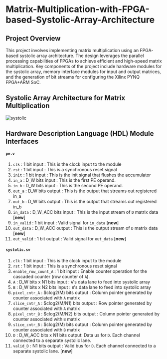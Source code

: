# Matrix-Multiplication-with-FPGA-based-Systolic-Array-Architecture
## Project Overview
This project involves implementing matrix multiplication using an FPGA-based systolic array architecture. The design leverages the parallel processing capabilities of FPGAs to achieve efficient and high-speed matrix multiplication. Key components of the project include hardware modules for the systolic array, memory interface modules for input and output matrices, and the generation of bit streams for configuring the Xilinx PYNQ FPGA+ARM SoC.

## Systolic Array Architecture for Matrix Multiplication
![systolic](https://github.com/user-attachments/assets/230be90e-b151-4d35-8fb6-adcd2ef1c516)


## Hardware Description Language (HDL) Module Interfaces
#### `pe.v`

1. `clk` : 1 bit input : This is the clock input to the module
2. `rst` : 1 bit input : This is a synchronous reset signal
3. `init` : 1 bit input : This is the init signal that flushes the accumulator
4. `in_a` : D_W bits input : This is the first PE operand.
5. `in_b` : D_W bits input : This is the second PE operand.
6. `out_a` : D_W bits output : This is the output that streams out registered in_a
7. `out_b` : D_W bits output : This is the output that streams out registered in_b
8. `in_data` : D_W_ACC bits input : This is the input stream of `D` matrix data [**new**]
9. `in_valid` : 1 bit input : Valid signal for `in_data` [**new**]
10. `out_data` : D_W_ACC output : This is the output stream of `D` matrix data [**new**]
11. `out_valid` : 1 bit output : Valid signal for `out_data` [**new**]


#### `systolic.sv` 

1. `clk` : 1 bit input : This is the clock input to the module
2. `rst` : 1 bit input : This is a synchronous reset signal
3. `enable_row_count_A` : 1 bit input : Enable counter operation for the cascaded counter (row counter of `A`).
4. `A` : D_W bits x N1 bits input : `A`'s data lane to feed into systolic array
5. `B` : D_W bits x N2 bits input : `B`'s data lane to feed into systolic array
6. `pixel_cntr_A` : $clog2(M) bits output : Column pointer generated by counter associated with `A` matrix
7. `slice_cntr_A` : $clog2(M/N1) bits output : Row pointer generated by counter associated with `A` matrix
8. `pixel_cntr_B` : $clog2(M/N2) bits output : Column pointer generated by counter associated with `B` matrix
9. `slice_cntr_B` : $clog2(M) bits output : Column pointer generated by counter associated with `B` matrix
10. `D` : D_W_ACC bits x N1 bits output: Data us for `D`. Each channel connected to a separate systolic lane.
11. `valid_D` : N1 bits output : Valid bus for `D`. Each channel connected to a separate systolic lane. [**new**]
